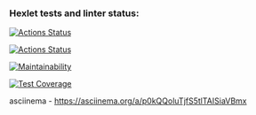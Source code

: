 ### Hexlet tests and linter status:
[![Actions Status](https://github.com/Fleur26/frontend-project-46/actions/workflows/hexlet-check.yml/badge.svg)](https://github.com/Fleur26/frontend-project-46/actions)

[![Actions Status](https://github.com/Fleur26/frontend-project-46/actions/workflows/check.yml/badge.svg?branch=feature-1.svg)](https://github.com/Fleur26/frontend-project-46/actions)

[![Maintainability](https://api.codeclimate.com/v1/badges/b24d23f89d5a8cd0e479/maintainability.svg)](https://codeclimate.com/github/Fleur26/frontend-project-46/maintainability)

[![Test Coverage](https://api.codeclimate.com/v1/badges/b24d23f89d5a8cd0e479/test_coverage.svg)](https://codeclimate.com/github/Fleur26/frontend-project-46/test_coverage)

asciinema - https://asciinema.org/a/p0kQQoluTjfS5tlTAISiaVBmx



